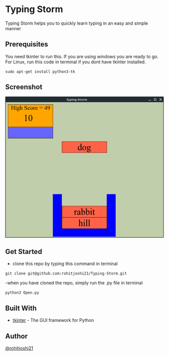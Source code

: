 # Typing Storm

Typing Storm helps you to quickly learn typing in an easy and simple manner

## Prerequisites

You need tkinter to run this.
If you are using windows you are ready to go.
For Linux, run this code in terminal if you dont have tkinter installed.
```
sudo apt-get install python3-tk
```

## Screenshot

![typestormer](Screenshots/ss1.png)

## Get Started

- clone this repo by typing this command in terminal
```
git clone git@github.com:rohitjoshi21/Typing-Storm.git
```
-when you have cloned the repo, simply run the .py file in terminal 
```
python3 Open.py
```

## Built With

- [tkinter](https://github.com/topics/tkinter) - The GUI framework for Python

## Author

[@rohitjoshi21](https://github.com/rohitjoshi21)

